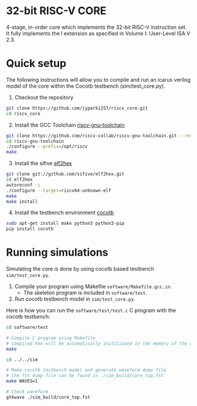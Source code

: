 # 32-bit RISC-V CORE

4-stage, in-order core which implements the 32-bit RISC-V instruction set. It fully implements the I extension as specified in Volume I: User-Level ISA V 2.3.

# Quick setup

The following instructions will allow you to compile and run an icarus verilog model of the core within the Cocotb testbench (sim/test_core.py).

1. Checkout the repository
```sh
git clone https://github.com/jypark1257/riscv_core.git
cd riscv_core
```

2. Install the GCC Toolchain [riscv-gnu-toolchain](https://github.com/riscv-collab/riscv-gnu-toolchain)
```sh
git clone https://github.com/riscv-collab/riscv-gnu-toolchain.git --recursive
cd riscv-gnu-toolchain
./configure --prefix=/opt/riscv
make
```

3. Install the sifive [elf2hex](https://github.com/sifive/elf2hex.git)
```sh
git clone git://github.com/sifive/elf2hex.git
cd elf2hex
autoreconf -i
./configure --target=riscv64-unknown-elf
make
make install
```

4. Install the testbench environment [cocotb](https://docs.cocotb.org/en/stable/install.html)
```sh
sudo apt-get install make python3 python3-pip
pip install cocotb
```
# Running simulations

Simulating the core is done by using cocotb based testbench `sim/test_core.py`.

1. Compile your program using Makefile `software/Makefile.gcc.in`.
    * The skeleton program is included in `software/test`.
2. Run cocotb testbench model in `sim/test_core.py`.

Here is how you can run the `software/test/test.c` C program with the cocotb testbench: 

```sh
cd software/test

# Compile C program using Makefile
# compiled hex will be automatically initiliazed in the memory of the core
make

cd ../../sim

# Make cocotb testbench model and generate waveform dump file
# the fst dump file can be found in ./sim_build/core_top.fst
make WAVES=1

# Check waveform
gtkwave ./sim_build/core_top.fst
```
